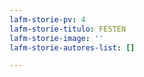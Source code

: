 ```yaml
---
lafm-storie-pv: 4
lafm-storie-titulo: FESTEN
lafm-storie-image: ''
lafm-storie-autores-list: []

---
```

